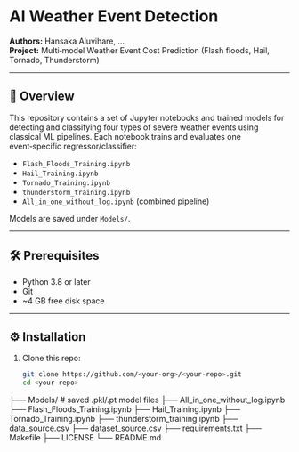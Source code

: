 # AI Weather Event Detection

**Authors:** Hansaka Aluvihare, ...  
**Project:** Multi‑model Weather Event Cost Prediction (Flash floods, Hail, Tornado, Thunderstorm)

---

## 🚀 Overview

This repository contains a set of Jupyter notebooks and trained models for detecting and classifying four types of severe weather events using classical ML pipelines.  Each notebook trains and evaluates one event‑specific regressor/classifier:

- `Flash_Floods_Training.ipynb`
- `Hail_Training.ipynb`
- `Tornado_Training.ipynb`
- `thunderstorm_training.ipynb`
- `All_in_one_without_log.ipynb` (combined pipeline)

Models are saved under `Models/`.

---

## 🛠️ Prerequisites

- Python 3.8 or later  
- Git  
- ~4 GB free disk space  

---

## ⚙️ Installation

1. Clone this repo:  
   ```bash
   git clone https://github.com/<your‑org>/<your‑repo>.git
   cd <your‑repo>

├── Models/                     # saved .pkl/.pt model files
├── All_in_one_without_log.ipynb
├── Flash_Floods_Training.ipynb
├── Hail_Training.ipynb
├── Tornado_Training.ipynb
├── thunderstorm_training.ipynb
├── data_source.csv
├── dataset_source.csv
├── requirements.txt
├── Makefile
├── LICENSE
└── README.md

